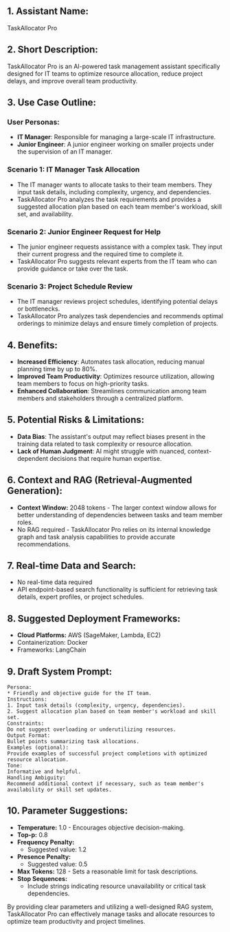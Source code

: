 ## 1. Assistant Name:

TaskAllocator Pro

## 2. Short Description:

TaskAllocator Pro is an AI-powered task management assistant specifically designed for IT teams to optimize resource allocation, reduce project delays, and improve overall team productivity.

## 3. Use Case Outline:

### User Personas:
- **IT Manager**: Responsible for managing a large-scale IT infrastructure.
- **Junior Engineer**: A junior engineer working on smaller projects under the supervision of an IT manager.

### Scenario 1: IT Manager Task Allocation

*   The IT manager wants to allocate tasks to their team members. They input task details, including complexity, urgency, and dependencies.
*   TaskAllocator Pro analyzes the task requirements and provides a suggested allocation plan based on each team member's workload, skill set, and availability.

### Scenario 2: Junior Engineer Request for Help

*   The junior engineer requests assistance with a complex task. They input their current progress and the required time to complete it.
*   TaskAllocator Pro suggests relevant experts from the IT team who can provide guidance or take over the task.

### Scenario 3: Project Schedule Review

*   The IT manager reviews project schedules, identifying potential delays or bottlenecks.
*   TaskAllocator Pro analyzes task dependencies and recommends optimal orderings to minimize delays and ensure timely completion of projects.

## 4. Benefits:

- **Increased Efficiency**: Automates task allocation, reducing manual planning time by up to 80%.
- **Improved Team Productivity**: Optimizes resource utilization, allowing team members to focus on high-priority tasks.
- **Enhanced Collaboration**: Streamlines communication among team members and stakeholders through a centralized platform.

## 5. Potential Risks & Limitations:

*   **Data Bias**: The assistant's output may reflect biases present in the training data related to task complexity or resource allocation.
*   **Lack of Human Judgment**: AI might struggle with nuanced, context-dependent decisions that require human expertise.

## 6. Context and RAG (Retrieval-Augmented Generation):

- **Context Window:** 2048 tokens - The larger context window allows for better understanding of dependencies between tasks and team member roles.
-   No RAG required - TaskAllocator Pro relies on its internal knowledge graph and task analysis capabilities to provide accurate recommendations.

## 7. Real-time Data and Search:

*   No real-time data required
*   API endpoint-based search functionality is sufficient for retrieving task details, expert profiles, or project schedules.

## 8. Suggested Deployment Frameworks:

- **Cloud Platforms:** AWS (SageMaker, Lambda, EC2)
-   Containerization: Docker
-   Frameworks: LangChain

## 9. Draft System Prompt:

```
Persona:
* Friendly and objective guide for the IT team.
Instructions:
1. Input task details (complexity, urgency, dependencies).
2. Suggest allocation plan based on team member's workload and skill set.
Constraints:
Do not suggest overloading or underutilizing resources.
Output Format: 
Bullet points summarizing task allocations.
Examples (optional):
Provide examples of successful project completions with optimized resource allocation.
Tone:
Informative and helpful.
Handling Ambiguity:
Recommend additional context if necessary, such as team member's availability or skill set updates.

```

## 10. Parameter Suggestions:

- **Temperature:** 1.0 - Encourages objective decision-making.
-   **Top-p:** 0.8
-   **Frequency Penalty:**
    *   Suggested value: 1.2
-   **Presence Penalty:**
    *   Suggested value: 0.5
-   **Max Tokens:** 128 - Sets a reasonable limit for task descriptions.
-   **Stop Sequences:** 
    *   Include strings indicating resource unavailability or critical task dependencies.

By providing clear parameters and utilizing a well-designed RAG system, TaskAllocator Pro can effectively manage tasks and allocate resources to optimize team productivity and project timelines.